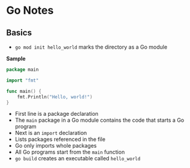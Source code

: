 # Go Notes
## Basics
- `go mod init hello_world` marks the directory as a Go module

**Sample**
```go
package main

import "fmt"

func main() {
	fmt.Println("Hello, world!")
}
```
- First line is a package declaration
- The `main` package in a Go module contains the code that starts a Go program
- Next is an `import` declaration
- Lists packages referenced in the file
- Go only imports whole packages
- All Go programs start from the `main` function
- `go build` creates an executable called `hello_world`

